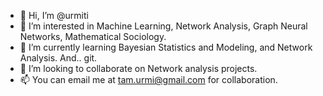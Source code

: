 - 👋 Hi, I’m @urmiti
- 👀 I’m interested in Machine Learning, Network Analysis, Graph Neural Networks, Mathematical Sociology. 
- 🌱 I’m currently learning Bayesian Statistics and Modeling, and Network Analysis. And.. git. 
- 💞️ I’m looking to collaborate on Network analysis projects. 
- 📫 You can email me at tam.urmi@gmail.com for collaboration.

<!---
urmiti/urmiti is a ✨ special ✨ repository because its `README.md` (this file) appears on your GitHub profile.
You can click the Preview link to take a look at your changes.
--->

